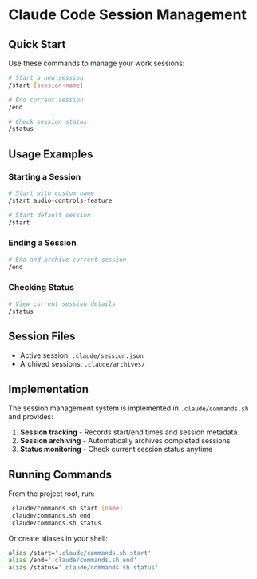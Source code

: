 # Claude Code Session Management

## Quick Start

Use these commands to manage your work sessions:

```bash
# Start a new session
/start [session-name]

# End current session
/end

# Check session status
/status
```

## Usage Examples

### Starting a Session
```bash
# Start with custom name
/start audio-controls-feature

# Start default session
/start
```

### Ending a Session
```bash
# End and archive current session
/end
```

### Checking Status
```bash
# View current session details
/status
```

## Session Files

- Active session: `.claude/session.json`
- Archived sessions: `.claude/archives/`

## Implementation

The session management system is implemented in `.claude/commands.sh` and provides:

1. **Session tracking** - Records start/end times and session metadata
2. **Session archiving** - Automatically archives completed sessions
3. **Status monitoring** - Check current session status anytime

## Running Commands

From the project root, run:
```bash
.claude/commands.sh start [name]
.claude/commands.sh end
.claude/commands.sh status
```

Or create aliases in your shell:
```bash
alias /start='.claude/commands.sh start'
alias /end='.claude/commands.sh end'
alias /status='.claude/commands.sh status'
```
